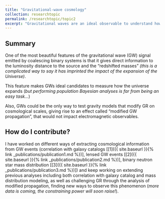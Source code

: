 ```yaml
---
title: "Gravitational-wave cosmology"
collection: researchtopic
permalink: /researchtopic/topic2
excerpt: "Gravitational waves are an ideal observable to understand how the Universe expands and to test GR!"
---
```


## Summary
One of the most beautiful features of the gravitational wave (GW) signal emitted by coalescing binary systems is that it gives direct information to the luminosity distance to the source and the “redshifted masses” *(this is a complicated way to say it has imprinted the impact of the expansion of the Universe)*. 

This feature makes GWs ideal candidates to measure how the universe expands (*but performing population Bayesian analyses is far from being an easy task...*)

Also, GWs could be the only way to test gravity models that modify GR on cosmological scales, giving rise to an effect called “modified GW propagation”, that would not impact electromagnetic observables. 

## How do I contribute?

I have worked on different ways of extracting cosmological information from GW events (correlation with galaxy catalogs [[1]({{ site.baseurl }}{% link _publications/publication1.md %})], lensed GW events [[2]({{ site.baseurl }}{% link _publications/publication2.md %})], binary neutron star mass distribution [[3]({{ site.baseurl }}{% link _publications/publication3.md %})]) and keep working on extending previous analyses including both correlation with galaxy catalog and mass distribution modeling, as well as challenging GR through the analysis of modified propagation, finding new ways to observe this phenomenon (*more data is coming, the constraining power will soon raise!*). 

